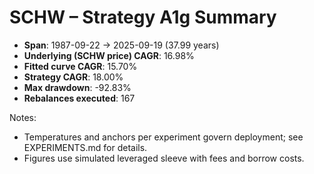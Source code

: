 # SCHW – Strategy A1g Summary

- **Span**: 1987-09-22 → 2025-09-19 (37.99 years)
- **Underlying (SCHW price) CAGR**: 16.98%
- **Fitted curve CAGR**: 15.70%
- **Strategy CAGR**: 18.00%
- **Max drawdown**: -92.83%
- **Rebalances executed**: 167

Notes:

- Temperatures and anchors per experiment govern deployment; see EXPERIMENTS.md for details.
- Figures use simulated leveraged sleeve with fees and borrow costs.
